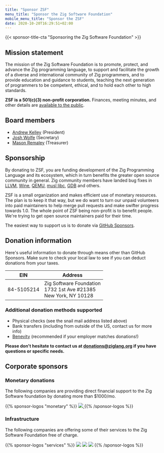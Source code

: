 ```yaml
---
title: "Sponsor ZSF"
menu_title: "Sponsor the Zig Software Foundation"
mobile_menu_title: "Sponsor the ZSF"
date: 2020-10-20T16:29:51+02:00
---
```

{{< sponsor-title-cta "Sponsoring the Zig Software Foundation" >}}

## Mission statement
The mission of the Zig Software Foundation is to promote, protect, and advance the Zig programming language, to support and facilitate the growth of a diverse and international community of Zig programmers, and to provide education and guidance to students, teaching the next generation of programmers to be competent, ethical, and to hold each other to high standards.

**ZSF is a 501(c)(3) non-profit corporation.** Finances, meeting minutes, and other details are [available to the public](https://drive.google.com/drive/folders/1ucHARxVbhrBbuZDbhrGHYDTsYAs8_bMH?usp=sharing).

## Board members

- [Andrew Kelley](https://andrewkelley.me/) (President)
- [Josh Wolfe](https://github.com/thejoshwolfe/) (Secretary)
- [Mason Remaley](https://twitter.com/masonremaley/) (Treasurer)

## Sponsorship

By donating to ZSF, you are funding development of the Zig Programming Language and its ecosystem, which in turn benefits the greater open source community in general. Zig community members have landed bug fixes in [LLVM](https://llvm.org/), [Wine](https://winehq.org/), [QEMU](https://qemu.org/), [musl libc](https://musl.libc.org/), [GDB](https://www.gnu.org/software/gdb/) and others.

ZSF is a small organization and makes efficient use of monetary resources. The plan is to keep it that way, but we do want to turn our unpaid volunteers into paid maintainers to help merge pull requests and make swifter progress towards 1.0. The whole point of ZSF being non-profit is to benefit people. We're trying to get open source maintainers paid for their time.

The easiest way to support us is to donate via [GitHub Sponsors](https://github.com/sponsors/ziglang).

## Donation information
Here's useful information to donate through means other than GitHub Sponsors.
Make sure to check your local law to see if you can deduct donations from your taxes.

|   **EIN**   | **Address** |
|-------------|-------------|
| 84-5105214  | Zig Software Foundation  <br> 1732 1st Ave #21385  <br> New York, NY 10128|

### Additional donation methods supported
- Physical checks (see the snail mail address listed above)
- Bank transfers (including from outside of the US, contact us for more info)
- [Benevity](https://benevity.com) (recommended if your employer matches donations!)

**Please don't hesitate to contact us at donations@ziglang.org if you have questions or specific needs.**

## Corporate sponsors

### Monetary donations
The following companies are providing direct financial support to the Zig Software foundation by donating more than $1000/mo.

{{% sponsor-logos "monetary" %}}
 <a href="https://pex.com" rel="noopener nofollow" target="_blank"><picture>
   <picture>
     <source srcset="../pex-white.svg" media="(prefers-color-scheme: dark)">
     <img src="../pex-dark.svg">
   </picture>
 </a>
{{% /sponsor-logos %}}

### Infrastructure
The following companies are offering some of their services to the Zig Software Foundation free of charge.

{{% sponsor-logos "services" %}}
![](../lavatech.png)
![](../dropbox.png)
![](../aws.png)
{{% /sponsor-logos %}}















